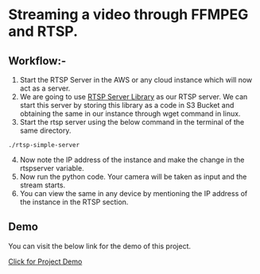 # Streaming a video through FFMPEG and RTSP.

## Workflow:-
1. Start the RTSP Server in the AWS or any cloud instance which will now act as a server.
2. We are going to use [RTSP Server Library](https://github.com/aler9/rtsp-simple-server) as our RTSP server. We can start this server by storing this library as a code in S3 Bucket and obtaining the same in our instance through wget command in linux.
3. Start the rtsp server using the below command in the terminal of the same directory.
```
./rtsp-simple-server
```
4. Now note the IP address of the instance and make the change in the rtspserver variable.
5. Now run the python code. Your camera will be taken as input and the stream starts.
6. You can view the same in any device by mentioning the IP address of the instance in the RTSP section. 

## Demo
You can visit the below link for the demo of this project.

[Click for Project Demo](https://www.youtube.com/watch?v=69gu8doT19c)